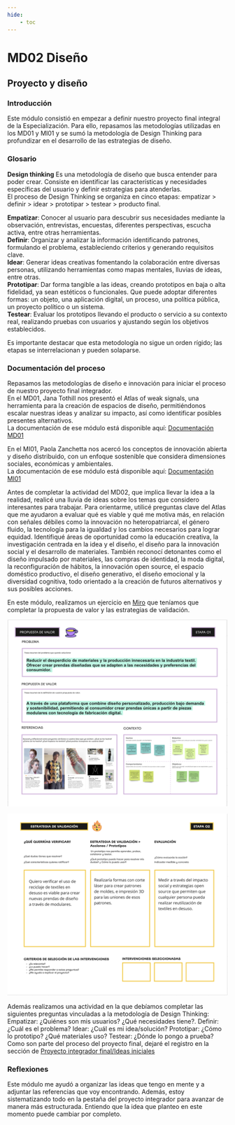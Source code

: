 ```yaml
---
hide:
    - toc
---
```


# MD02 Diseño

## **Proyecto y diseño**

### **Introducción**


Este módulo consistió en empezar a definir nuestro proyecto final integral de la Especialización. Para ello, repasamos las metodologías utilizadas en los MD01 y MI01 y se sumó la metodología de Design Thinking para profundizar en el desarrollo de las estrategias de diseño.


### **Glosario**


**Design thinking**
Es una metodología de diseño que busca entender para poder crear. Consiste en identificar las características y necesidades específicas del usuario y definir estrategias para atenderlas. <br>
El proceso de Design Thinking se organiza en cinco etapas: empatizar > definir > idear > prototipar > testear > producto final.


**Empatizar**: Conocer al usuario para descubrir sus necesidades mediante la observación, entrevistas, encuestas, diferentes perspectivas, escucha activa, entre otras herramientas. <br>
**Definir**: Organizar y analizar la información identificando patrones, formulando el problema, estableciendo criterios y generando requisitos clave. <br>
**Idear**: Generar ideas creativas fomentando la colaboración entre diversas personas, utilizando herramientas como mapas mentales, lluvias de ideas, entre otras. <br>
**Prototipar**: Dar forma tangible a las ideas, creando prototipos en baja o alta fidelidad, ya sean estéticos o funcionales. Que puede adoptar diferentes formas: un objeto, una aplicación digital, un proceso, una política pública, un proyecto político o un sistema.<br>
**Testear**: Evaluar los prototipos llevando el producto o servicio a su contexto real, realizando pruebas con usuarios y ajustando según los objetivos establecidos.


Es importante destacar que esta metodología no sigue un orden rígido; las etapas se interrelacionan y pueden solaparse.


### **Documentación del proceso**
Repasamos las metodologías de diseño e innovación para iniciar el proceso de nuestro proyecto final integrador. <br>
En el MD01, Jana Tothill nos presentó el Atlas of weak signals, una herramienta para la creación de espacios de diseño, permitiéndonos escalar nuestras ideas y analizar su impacto, así como identificar posibles presentes alternativos. <br>
La documentación de ese módulo está disponible aquí: [Documentación MD01](https://bitacoralu.github.io/lucia_rossi/diseno/md01/) 


En el MI01, Paola Zanchetta nos acercó los conceptos de innovación abierta y diseño distribuido, con un enfoque sostenible que considera dimensiones sociales, económicas y ambientales. <br>
La documentación de ese módulo está disponible aquí: [Documentación MI01](https://bitacoralu.github.io/lucia_rossi/innovacion/mi01/)


Antes de completar la actividad del MD02, que implica llevar la idea a la realidad, realicé una lluvia de ideas sobre los temas que considero interesantes para trabajar. Para orientarme, utilicé preguntas clave del Atlas que me ayudaron a evaluar qué es viable y qué me motiva más, en relación con señales débiles como la innovación no heteropatriarcal, el género fluido, la tecnología para la igualdad y los cambios necesarios para lograr equidad. Identifiqué áreas de oportunidad como la educación creativa, la investigación centrada en la idea y el diseño, el diseño para la innovación social y el desarrollo de materiales. También reconocí detonantes como el diseño impulsado por materiales, las compras de identidad, la moda digital, la reconfiguración de hábitos, la innovación open source, el espacio doméstico productivo, el diseño generativo, el diseño emocional y la diversidad cognitiva, todo orientado a la creación de futuros alternativos y sus posibles acciones.


En este módulo, realizamos un ejercicio en [Miro](https://miro.com/app/board/uXjVK9Q-_oY=/) que teníamos que completar la propuesta de valor y las estrategias de validación.

![Propuesta de valor](../images/MD02/ej.png)

![Estrategias de validación](../images/MD02/ej2.png)

Además realizamos una actividad en la que debíamos completar las siguientes preguntas vinculadas a la metodología de Design Thinking:
Empatizar: ¿Quiénes son mis usuarios? ¿Qué necesidades tiene?. Definir: ¿Cuál es el problema? Idear: ¿Cuál es mi idea/solución? Prototipar: ¿Cómo lo prototipo? ¿Qué materiales uso? Testear: ¿Dónde lo pongo a prueba? 
Como son parte del proceso del proyecto final, dejaré el registro en la sección de [Proyecto integrador final/Ideas iniciales](https://bitacoralu.github.io/lucia_rossi/proyecto/proyecto/)

### **Reflexiones**
Este módulo me ayudó a organizar las ideas que tengo en mente y a adjuntar las referencias que voy encontrando. Además, estoy sistematizando todo en la pestaña del proyecto integrador para avanzar de manera más estructurada. Entiendo que la idea que planteo en este momento puede cambiar por completo.